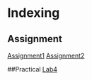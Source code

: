 # Indexing
## Assignment

[Assignment1](https://github.com/Ggarii/EAD/tree/main/Assignment/Assignment1)
[Assignment2]()

##Practical
[Lab4](https://github.com/Ggarii/EAD/tree/main/Practical/Lab4)